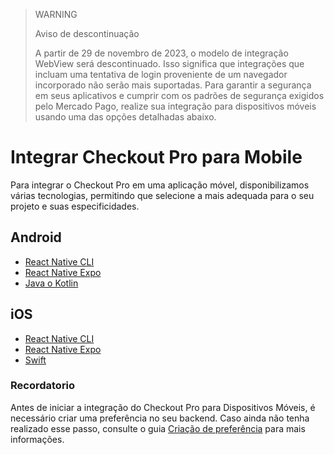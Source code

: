 > WARNING
>
> Aviso de descontinuação
>
> A partir de 29 de novembro de 2023, o modelo de integração WebView será descontinuado. Isso significa que integrações que incluam uma tentativa de login proveniente de um navegador incorporado não serão mais suportadas. Para garantir a segurança em seus aplicativos e cumprir com os padrões de segurança exigidos pelo Mercado Pago, realize sua integração para dispositivos móveis usando uma das opções detalhadas abaixo.

# Integrar Checkout Pro para Mobile

Para integrar o Checkout Pro em uma aplicação móvel, disponibilizamos várias tecnologias, permitindo que selecione a mais adequada para o seu projeto e suas especificidades.

## Android

* [React Native CLI](/developers/pt/docs/checkout-pro/integrate-checkout-pro/mobile/android/reactnative-cli)
* [React Native Expo](/developers/pt/docs/checkout-pro/integrate-checkout-pro/mobile/android/reactnative-expo-go)
* [Java o Kotlin](/developers/pt/docs/checkout-pro/integrate-checkout-pro/mobile/android/java-kotlin)

## iOS

* [React Native CLI](/developers/pt/docs/checkout-pro/integrate-checkout-pro/mobile/ios/reactnative-cli)
* [React Native Expo](/developers/pt/docs/checkout-pro/integrate-checkout-pro/mobile/ios/reactnative-expo-go)
* [Swift](/developers/pt/docs/checkout-pro/integrate-checkout-pro/mobile/ios/swift)


### Recordatorio

Antes de iniciar a integração do Checkout Pro para Dispositivos Móveis, é necessário criar uma preferência no seu backend. Caso ainda não tenha realizado esse passo, consulte o guia [Criação de preferência](/developers/pt/docs/checkout-pro/integrate-preferences) para mais informações.
